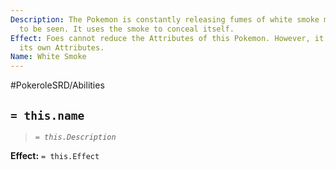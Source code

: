 ```yaml
---
Description: The Pokemon is constantly releasing fumes of white smoke making it difficult
  to be seen. It uses the smoke to conceal itself.
Effect: Foes cannot reduce the Attributes of this Pokemon. However, it can still lower
  its own Attributes.
Name: White Smoke
---
```


#PokeroleSRD/Abilities

## `= this.name`

> *`= this.Description`*

**Effect:** `= this.Effect`

